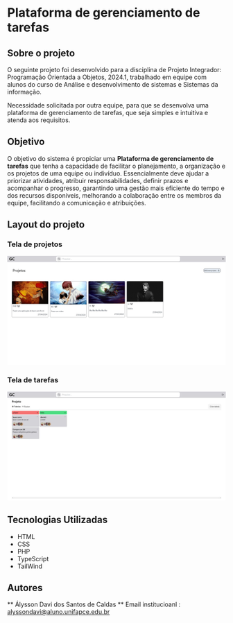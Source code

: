 # Plataforma de gerenciamento de tarefas

## Sobre o projeto

O seguinte projeto foi desenvolvido para a disciplina de Projeto Integrador: Programação Orientada a Objetos, 2024.1, trabalhado em equipe com alunos do curso de Análise e desenvolvimento de sistemas e Sistemas da informação.

Necessidade solicitada por outra equipe, para que se desenvolva uma plataforma de gerenciamento de tarefas, que seja simples e intuitiva e atenda aos requisitos.

## Objetivo

O objetivo do sistema é propiciar uma **Plataforma de gerenciamento de tarefas** que
tenha a capacidade de facilitar o planejamento, a organização e os projetos de uma
equipe ou indivíduo. Essencialmente deve ajudar a priorizar atividades, atribuir
responsabilidades, definir prazos e acompanhar o progresso, garantindo uma gestão
mais eficiente do tempo e dos recursos disponíveis, melhorando a colaboração entre os membros da equipe, facilitando a comunicação e atribuições.

## Layout do projeto

### Tela de projetos
 ![Projetos](my-project/img/Projetos.jpeg)

### Tela de tarefas 

 ![Tarefas](my-project/img/Tarefas.jpeg)

## Tecnologias Utilizadas

* HTML
* CSS
* PHP
* TypeScript
* TailWind

## Autores

** Álysson Davi dos Santos de Caldas ** Email institucioanl : alyssondavi@aluno.unifapce.edu.br



